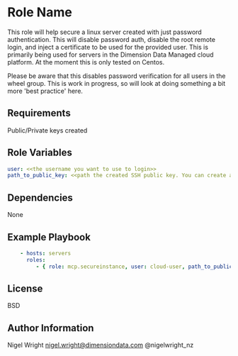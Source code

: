 Role Name
=========

This role will help secure a linux server created with just password authentication. This will disable password auth, disable the root remote login, and inject a certificate to be used for the provided user. This is primarily being used for servers in 
the Dimension Data Managed cloud platform. At the moment this is only tested on Centos.
  
  
Please be aware that this disables password verification for all users in the wheel group. This is work in progress, so will look at doing something a bit more 'best practice' here.
  
  

Requirements
------------

Public/Private keys created    

Role Variables
--------------

```yaml
user: <<the username you want to use to login>>
path_to_public_key: <<path the created SSH public key. You can create a new one with the command: ssh-keygen -t rsa
```

Dependencies
------------

None

Example Playbook
----------------

```yaml
    - hosts: servers
      roles:
         - { role: mcp.secureinstance, user: cloud-user, path_to_public_key: '~/.ssh/my_pub_key.pub }
```
License
-------

BSD

Author Information
------------------

Nigel Wright
nigel.wright@dimensiondata.com
@nigelwright_nz

